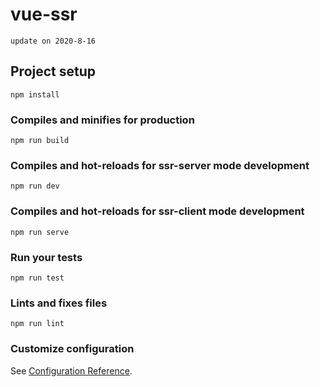 # vue-ssr
```
update on 2020-8-16
```
## Project setup
```
npm install
```

### Compiles and minifies for production
```
npm run build
```

### Compiles and hot-reloads for ssr-server mode development
```
npm run dev
```

### Compiles and hot-reloads for ssr-client mode development
```
npm run serve
```


### Run your tests
```
npm run test
```

### Lints and fixes files
```
npm run lint
```

### Customize configuration
See [Configuration Reference](https://cli.vuejs.org/config/).
